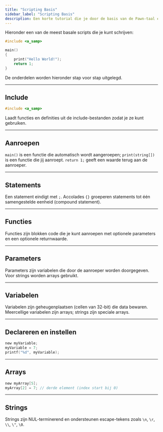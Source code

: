 ```yaml
---
title: "Scripting Basis"
sidebar_label: "Scripting Basis"
description: Een korte tutorial die je door de basis van de Pawn-taal en SA-MP/open.mp API's leidt.
---
```


Hieronder een van de meest basale scripts die je kunt schrijven:

```c
#include <a_samp>

main()
{
    print("Hello World!");
    return 1;
}
```

De onderdelen worden hieronder stap voor stap uitgelegd.

---

## Include

```c
#include <a_samp>
```

Laadt functies en definities uit de include-bestanden zodat je ze kunt gebruiken.

---

## Aanroepen

`main()` is een functie die automatisch wordt aangeroepen; `print(string[])` is een functie die jij aanroept. `return 1;` geeft een waarde terug aan de aanroeper.

---

## Statements

Een statement eindigt met `;`. Accolades `{}` groeperen statements tot één samengestelde eenheid (compound statement).

---

## Functies

Functies zijn blokken code die je kunt aanroepen met optionele parameters en een optionele returnwaarde.

---

## Parameters

Parameters zijn variabelen die door de aanroeper worden doorgegeven. Voor strings worden arrays gebruikt.

---

## Variabelen

Variabelen zijn geheugenplaatsen (cellen van 32-bit) die data bewaren. Meercellige variabelen zijn arrays; strings zijn speciale arrays.

---

## Declareren en instellen

```c
new myVariable;
myVariable = 7;
printf("%d", myVariable);
```

---

## Arrays

```c
new myArray[5];
myArray[2] = 7; // derde element (index start bij 0)
```

---

## Strings

Strings zijn NUL-terminerend en ondersteunen escape-tekens zoals `\n`, `\r`, `\\`, `\"`, `\0`.


